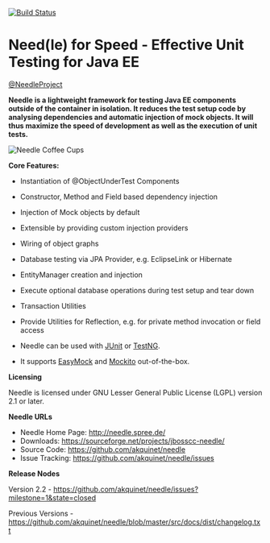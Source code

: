 [![Build Status](https://buildhive.cloudbees.com/job/akquinet/job/needle/badge/icon)](https://buildhive.cloudbees.com/job/akquinet/job/needle/)

Need(le) for Speed - Effective Unit Testing for Java EE
================================
[@NeedleProject](https://twitter.com/NeedleProject)

**Needle is a lightweight framework for testing Java EE components outside of the
container in isolation. It reduces the test setup code by analysing dependencies and
automatic injection of mock objects. It will thus maximize the speed of development
as well as the execution of unit tests.**

![Needle Coffee Cups](http://needle.spree.de/public/images/needle-coffeecups-380px.jpg)


**Core Features:**

* Instantiation of @ObjectUnderTest Components
* Constructor, Method and Field based dependency injection
* Injection of Mock objects by default
* Extensible by providing custom injection providers
* Wiring of object graphs

* Database testing via JPA Provider, e.g. EclipseLink or Hibernate
* EntityManager creation and injection
* Execute optional database operations during test setup and tear down
* Transaction Utilities

* Provide Utilities for Reflection, e.g. for private method invocation or field access

* Needle can be used with [JUnit](http://www.junit.org/) or [TestNG](http://testng.org/).
* It supports [EasyMock](http://www.easymock.org/) and [Mockito](http://code.google.com/p/mockito/) out-of-the-box.



**Licensing**

Needle is licensed under GNU Lesser General Public License (LGPL) version 2.1 or later.


**Needle URLs**

* Needle Home Page:	http://needle.spree.de/
* Downloads:				https://sourceforge.net/projects/jbosscc-needle/
* Source Code:			https://github.com/akquinet/needle
* Issue Tracking:			https://github.com/akquinet/needle/issues

**Release Nodes**

Version 2.2 - https://github.com/akquinet/needle/issues?milestone=1&state=closed

Previous Versions - https://github.com/akquinet/needle/blob/master/src/docs/dist/changelog.txt

